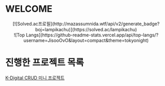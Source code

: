 # WELCOME


<center>[![Solved.ac프로필](http://mazassumnida.wtf/api/v2/generate_badge?boj=lampikachu)](https://solved.ac/lampikachu)</center>


<center>![Top Langs](https://github-readme-stats.vercel.app/api/top-langs/?username=JisooOvO&layout=compact&theme=tokyonight)</center>


# 진행한 프로젝트 목록

[K-Digital CRUD 미니 프로젝트](https://github.com/JisooOvO/kminiproject-dietapp)
